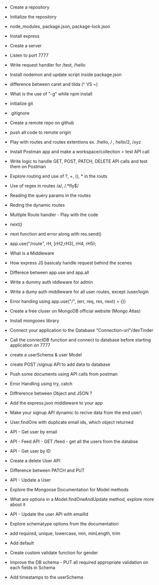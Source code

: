 - Create a repository
- Initialize the repository
- node_modules, package.json, package-lock.json
- Install express
- Create a server
- Listen to port 7777
- Write request handler for /test, /hello
- Install nodemon and update script inside package.json 
- difference between caret and tilda (^ VS ~)
- What is the use of "-g" while npm install

- initialize git
- .gitignore
- Create a remote repo on github
- push all code to remote origin 
- Play with routes and routes extentions ex. /hello, / , hello/2, /xyz
- Install Postman app and make a workspace/collection > test API call
- Write logic to handle GET, POST, PATCH, DELETE API calls and test them on Postman
- Explore routing and use of ?, +, (), * in the routs
- Use of regex in routes /a/, /.*fly$/
- Reading the query params in the routes
- Reding the dynamic routes

- Multiple Route handler - Play with the code
- next()
- next function and error along with res.send()
- app.use("/route", rH, [rH2,rH3], rH4, rH5);
- What is a Middleware
- How express JS basicaly handle request behind the scenes
- Differece between app.use and app.all 
- Write a dummy auth iddleware for admin
- Write a dumy auth middleware for all user routes, except /user/login
- Error handing using app.use("/", (err, req, res, next) = {})

- Create a free cluser on MongoDB official website (Mongo Atlas)
- Install mongooes library
- Connect your application to the Database "Connection-url"/devTinder
- Call the connectDB function and connect to database before starting application on 7777
- create a userSchema & user Model 
- create POST /signup API to add data to database
- Push some documents using API calls from postman
- Error Handling using try, catch

- Diffrerence between Object and JSON ? 
- Add the express.json middleware to your app
- Make your signup API dynamic to recive data from the end user\
- User.findOne with duplicate email ids, which object returned
- API - Get user by email
- API - Feed API - GET /feed - get all the users from the databse
- API - Get user by ID 
- Create a delete User API 
- Difference between PATCH and PUT
- API - Update a User
- Explore the Mongoose Documentation for Model methods 
- What are options in a Model.findOneAndUpdate method, explore more about it 
- API - Update the user API with emailId

- Explore schematype options from the documentation 
- add required, unique, lowercase, min, minLength, trim
- Add default 
- Create custom validate function for gender
- Improve the DB schema - PUT all required appropriate validation on each fields in Schema 
- Add timestamps to the userSchema 



